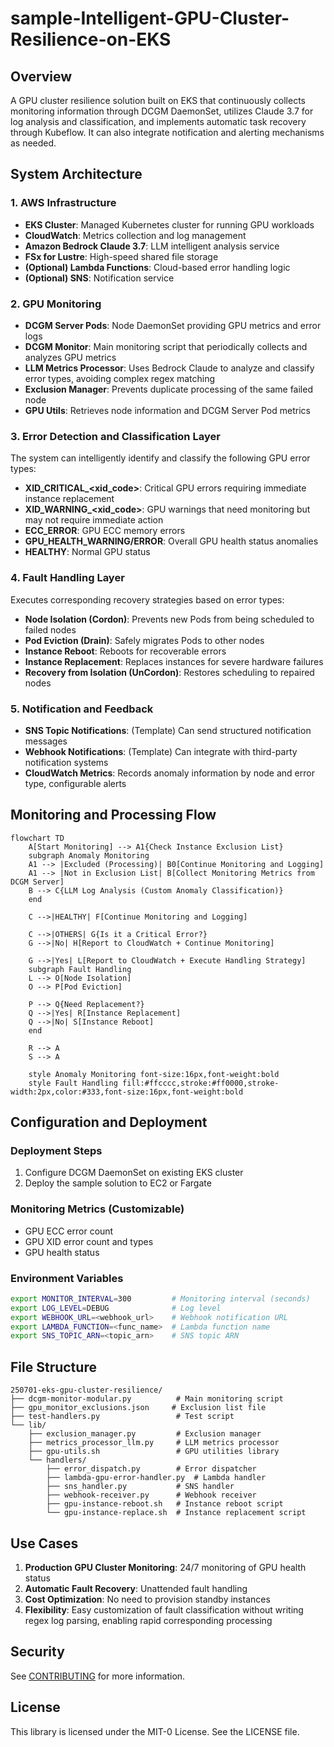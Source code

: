 # sample-Intelligent-GPU-Cluster-Resilience-on-EKS


## Overview

A GPU cluster resilience solution built on EKS that continuously collects monitoring information through DCGM DaemonSet, utilizes Claude 3.7 for log analysis and classification, and implements automatic task recovery through Kubeflow. It can also integrate notification and alerting mechanisms as needed.

## System Architecture

### 1. AWS Infrastructure
- **EKS Cluster**: Managed Kubernetes cluster for running GPU workloads
- **CloudWatch**: Metrics collection and log management
- **Amazon Bedrock Claude 3.7**: LLM intelligent analysis service
- **FSx for Lustre**: High-speed shared file storage
- **(Optional) Lambda Functions**: Cloud-based error handling logic
- **(Optional) SNS**: Notification service


### 2. GPU Monitoring
- **DCGM Server Pods**: Node DaemonSet providing GPU metrics and error logs
- **DCGM Monitor**: Main monitoring script that periodically collects and analyzes GPU metrics
- **LLM Metrics Processor**: Uses Bedrock Claude to analyze and classify error types, avoiding complex regex matching
- **Exclusion Manager**: Prevents duplicate processing of the same failed node
- **GPU Utils**: Retrieves node information and DCGM Server Pod metrics

### 3. Error Detection and Classification Layer
The system can intelligently identify and classify the following GPU error types:
- **XID_CRITICAL_<xid_code>**: Critical GPU errors requiring immediate instance replacement
- **XID_WARNING_<xid_code>**: GPU warnings that need monitoring but may not require immediate action
- **ECC_ERROR**: GPU ECC memory errors
- **GPU_HEALTH_WARNING/ERROR**: Overall GPU health status anomalies
- **HEALTHY**: Normal GPU status

### 4. Fault Handling Layer
Executes corresponding recovery strategies based on error types:
- **Node Isolation (Cordon)**: Prevents new Pods from being scheduled to failed nodes
- **Pod Eviction (Drain)**: Safely migrates Pods to other nodes
- **Instance Reboot**: Reboots for recoverable errors
- **Instance Replacement**: Replaces instances for severe hardware failures
- **Recovery from Isolation (UnCordon)**: Restores scheduling to repaired nodes

### 5. Notification and Feedback
- **SNS Topic Notifications**: (Template) Can send structured notification messages
- **Webhook Notifications**: (Template) Can integrate with third-party notification systems
- **CloudWatch Metrics**: Records anomaly information by node and error type, configurable alerts


## Monitoring and Processing Flow

```mermaid
flowchart TD
    A[Start Monitoring] --> A1{Check Instance Exclusion List}
    subgraph Anomaly Monitoring
    A1 --> |Excluded (Processing)| B0[Continue Monitoring and Logging]
    A1 --> |Not in Exclusion List| B[Collect Monitoring Metrics from DCGM Server]
    B --> C{LLM Log Analysis (Custom Anomaly Classification)}
    end
    
    C -->|HEALTHY| F[Continue Monitoring and Logging]
    
    C -->|OTHERS| G{Is it a Critical Error?}
    G -->|No| H[Report to CloudWatch + Continue Monitoring]
        
    G -->|Yes| L[Report to CloudWatch + Execute Handling Strategy]
    subgraph Fault Handling
    L --> O[Node Isolation]
    O --> P[Pod Eviction]
    
    P --> Q{Need Replacement?}
    Q -->|Yes| R[Instance Replacement]
    Q -->|No| S[Instance Reboot]
    end

    R --> A
    S --> A

    style Anomaly Monitoring font-size:16px,font-weight:bold
    style Fault Handling fill:#ffcccc,stroke:#ff0000,stroke-width:2px,color:#333,font-size:16px,font-weight:bold
```


## Configuration and Deployment

### Deployment Steps
1. Configure DCGM DaemonSet on existing EKS cluster
2. Deploy the sample solution to EC2 or Fargate

### Monitoring Metrics (Customizable)
- GPU ECC error count
- GPU XID error count and types
- GPU health status

### Environment Variables
```bash
export MONITOR_INTERVAL=300         # Monitoring interval (seconds)
export LOG_LEVEL=DEBUG              # Log level
export WEBHOOK_URL=<webhook_url>    # Webhook notification URL
export LAMBDA_FUNCTION=<func_name>  # Lambda function name
export SNS_TOPIC_ARN=<topic_arn>    # SNS topic ARN
```

## File Structure

```
250701-eks-gpu-cluster-resilience/
├── dcgm-monitor-modular.py          # Main monitoring script
├── gpu_monitor_exclusions.json     # Exclusion list file
├── test-handlers.py                 # Test script
└── lib/
    ├── exclusion_manager.py         # Exclusion manager
    ├── metrics_processor_llm.py     # LLM metrics processor
    ├── gpu-utils.sh                 # GPU utilities library
    └── handlers/
        ├── error_dispatch.py        # Error dispatcher
        ├── lambda-gpu-error-handler.py  # Lambda handler
        ├── sns_handler.py           # SNS handler
        ├── webhook-receiver.py      # Webhook receiver
        ├── gpu-instance-reboot.sh   # Instance reboot script
        └── gpu-instance-replace.sh  # Instance replacement script
```

## Use Cases

1. **Production GPU Cluster Monitoring**: 24/7 monitoring of GPU health status
2. **Automatic Fault Recovery**: Unattended fault handling
3. **Cost Optimization**: No need to provision standby instances
4. **Flexibility**: Easy customization of fault classification without writing regex log parsing, enabling rapid corresponding processing


## Security

See [CONTRIBUTING](CONTRIBUTING.md#security-issue-notifications) for more information.

## License

This library is licensed under the MIT-0 License. See the LICENSE file.
